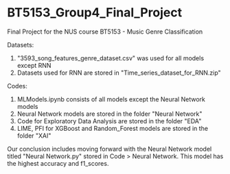 # BT5153_Group4_Final_Project
Final Project for the NUS course BT5153 - Music Genre Classification

Datasets:
1. "3593_song_features_genre_dataset.csv" was used for all models except RNN
2. Datasets used for RNN are stored in "Time_series_dataset_for_RNN.zip"

Codes:
1. MLModels.ipynb consists of all models except the Neural Network models
2. Neural Network models are stored in the folder "Neural Network"
3. Code for Exploratory Data Analysis are stored in the folder "EDA"
4. LIME, PFI for XGBoost and Random_Forest models are stored in the folder "XAI"

Our conclusion includes moving forward with the Neural Network model titled "Neural Network.py" stored in Code > Neural Network. This model has the highest accuracy and f1_scores.
